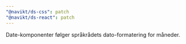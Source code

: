 ```yaml
---
"@navikt/ds-css": patch
"@navikt/ds-react": patch
---
```


Date-komponenter følger språkrådets dato-formatering for måneder.
